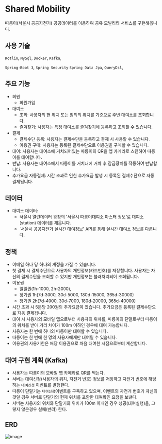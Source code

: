 # Shared Mobility
따릉이(서울시 공공자전거) 공공데이터를 이용하여 공유 모빌리티 서비스를 구현해봅니다.

## 사용 기술
`Kotlin`, `MySql`, `Docker`, `Kafka`, </br>

`Spring-Boot 3`, `Spring Security` `Spring Data Jpa`, `QueryDsl`, </br>

## 주요 기능
- 회원
    - 회원가입
- 대여소
    - 조회: 사용자의 현 위치 또는 임의의 위치를 기준으로 주변 대여소를 조회합니다.
    - 즐겨찾기: 사용자는 특정 대여소를 즐겨찾기에 등록하고 조회할 수 있습니다.
- 결제
    - 결제수단 등록: 사용자는 결제수단을 등록하고 결제 시 사용할 수 있습니다.
    - 이용권 구매: 사용자는 등록된 결제수단으로 이용권을 구매할 수 있습니다.
- 대여: 사용자는 대여소에 거치되어있는 따릉이의 QR을 앱 카메라로 스캔하여 따릉이를 대여합니다.
- 반납: 사용자는 대여소에서 따릉이를 거치대에 거치 후 잠금장치를 작동하여 반납합니다.
- 추가요금 자동결제: 시간 초과로 인한 추가요금 발생 시 등록된 결제수단으로 자동결제됩니다.

## 데이터
- 대여소 데이터:
    - 서울시 열린데이터 광장의 '서울시 따릉이대여소 마스터 정보'로 대여소(station) 데이터를 채웁니다.
    - '서울시 공공자전거 실시간 대여정보' API를 통해 실시간 대여소 정보를 다룹니다.

## 정책
- 이메일 하나 당 하나의 계정을 가질 수 있습니다.
- 첫 결제 시 결제수단으로 사용자의 개인정보(카드번호)를 저장합니다. 사용자는 자신의 결제수단을 조회할 수 있지만 개인정보는 블러처리되어 조회됩니다.
- 이용권
    - 일일권(1h-1000, 2h-2000),
    - 정기권 1h(7d-3000, 30d-5000, 180d-15000, 365d-30000)
    - 정기권 2h(7d-4000, 30d-7000, 180d-20000, 365d-40000)
- 시간 초과 시 5분당 200원의 추가요금이 있습니다. 추가요금은 등록된 결제수단으로 자동 결제됩니다.
- 대여 시 사용자의 모바일 앱으로부터 사용자의 위치를, 따릉이의 단말로부터 따릉이의 위치를 받아 거리 차이가 100m 이하인 경우에 대여 가능합니다.
- 사용자는 한 번에 하나의 따릉이만 대여할 수 있습니다.
- 따릉이는 한 번에 한 명의 사용자에게만 대여될 수 있습니다.
- 이용권의 사용기한은 해당 이용권으로 처음 대여한 시점으로부터 계산합니다.

## 대여 구현 계획 (Kafka)
- 사용자는 따릉이의 모바일 앱 카메라로 QR를 찍는다.
- 서버는 대여신청(사용자의 위치, 자전거 번호) 정보를 저장하고 자전거 번호에 해당하는 `대여신청` 이벤트를 발행한다.
- 따릉이 단말기는 `대여신청`이벤트를 구독하고 있으며, 이벤트의 자전거 번호가 자신의 것일 경우 서버로 단말기의 현재 위치를 포함한 대여확인 요청을 보낸다.
- 서버는 사용자의 위치와 단말기의 위치가 100m 이내인 경우 성공(대여실행)을, 그렇지 않은경우 실패(반려) 한다.

## ERD
![image](https://github.com/jinlee0/shared-mobility/assets/74762475/323e36aa-910f-4a6d-9061-8fde6276189a)
